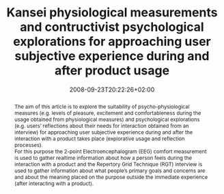 ---
members: ["PLevy"]
slug: kansei-physiological-measurements-and-contructivist-psychological-explorations-for-approaching-user-subjective-experience-during-and-after-product-usage
title: "Kansei physiological measurements and contructivist psychological explorations for approaching user subjective experience during and after product usage"
layout: single
searchFilter: Publication
searchWeight: 8
publitype: inproceedings
subsection: conference
institution:
    heig: 1
    logo: Tsukuba
    short: 'U. of Tsukuba'
    web: "https://www.tsukuba.ac.jp/"
    name: "University of Tsukuba"
kansei: true
researchpage: true
research:
    -  kansei
chaire: false
date: 2008-09-23T20:22:26+02:00
citation:
    authors:
        1: ["Tomico", "Oscar", "O."]
        2: ["Mizutani", "Nanami", "N."]
        3: ["Levy", "Pierre", "P."]
        4: ["Takahiro", "Y.", "Y."]
        5: ["Yamanaka", "Toshimasa", "T."]
    year: 2008
    title: "Kansei physiological measurements and contructivist psychological explorations for approaching user subjective experience during and after product usage"
    proceedings: "the Proceedings of 10th International Design Conference 2008"
    editors:
        1: ["Marjanovic", "D.", "D."]
        2: ["Storga", "M.", "M."]
        3: ["Pavkovic", "N.", "N."]
        4: ["Bojcetic", "N.", "N."]
    firstpage: "529"
    lastpage: "536"
    publisher: ["Design Society", "Dubrovnik, Croatia"]
reference: "Tomico, O., Mizutani, N., Lévy, P., Takahiro, Y., & Yamanaka, T. (2008). Kansei physiological measurements and contructivist psychological explorations for approaching user subjective experience during and after product usage. In D., Marjanovic, M., Storga, N., Pavkovic, & N., Bojcetic (Eds.), the Proceedings of 10th International Design Conference 2008 (pp 529 – 536). Dubrovnik, Croatia."
abstract: "The aim of this article is to explore the suitability of psycho-physiological measures (e.g. levels of pleasure, excitement and comfortableness during the usage obtained from physiological measures) and psychological explorations (e.g. users’ reflections about their needs for interaction obtained from an interview) for approaching user subjective experience during and after the interaction with a product takes place (explorative usage and reflection processes).<br/>For this purpose the 2-point Electroencephalogram (EEG) comfort measurement is used to gather realtime information about how a person feels during the interaction with a product and the Repertory Grid Technique (RGT) interview is used to gather information about what people’s primary goals and concerns are and about the meaning placed on the purpose outside the immediate experience (after interacting with a product)."
link:
    1: ["paper", "paper", "https://1drv.ms/b/s!AnQx_v88q65Qv4QyHWuV5WCTJ8k_kw?e=nDgfqt"]
---
